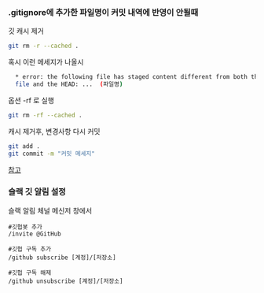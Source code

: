 ### .gitignore에 추가한 파일명이 커밋 내역에 반영이 안될때
깃 캐시 제거 
```bash
git rm -r --cached .
```
혹시 이런 메세지가 나올시 
```bash
  * error: the following file has staged content different from both the
  file and the HEAD: ...  (파일명)
```
옵션 -rf 로 실행
```bash
git rm -rf --cached .
```
캐시 제거후, 변경사항 다시 커밋  
```bash
git add .
git commit -m "커밋 메세지"
```

[참고](https://stackoverflow.com/questions/11451535/gitignore-is-ignored-by-git)

### 슬랙 깃 알림 설정 
슬랙 알림 체널 메신저 창에서 
``` shell
#깃헙봇 추가 
/invite @GitHub

#깃헙 구독 추가 
/github subscribe [계정]/[저장소]

#깃헙 구독 해제 
/github unsubscribe [계정]/[저장소]
```